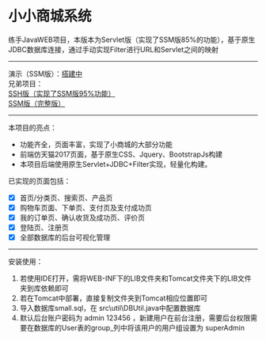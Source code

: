 # 小小商城系统

练手JavaWEB项目，本版本为Servlet版（实现了SSM版85%的功能），基于原生JDBC数据库连接，通过手动实现Filter进行URL和Servlet之间的映射

---------------------------

演示（SSM版）：[搭建中][1]  
兄弟项目：  
[SSH版（实现了SSM版95%功能）][2]  
[SSM版（完整版）][3]  


----------------------------

本项目的亮点：

 * 功能齐全，页面丰富，实现了小商城的大部分功能
 * 前端仿天猫2017页面，基于原生CSS、Jquery、BootstrapJs构建
 * 本项目后端使用原生Servlet+JDBC+Filter实现，轻量化构建。
  

已实现的页面包括： 

 - [x] 首页/分类页、搜索页、产品页
 - [x] 购物车页面、下单页、支付页及支付成功页
 - [x] 我的订单页、确认收货及成功页、评价页
 - [x] 登陆页、注册页
 - [x] 全部数据库的后台可视化管理

------------------
 
 安装使用：
 
  1. 若使用IDE打开，需将WEB-INF下的LIB文件夹和Tomcat文件夹下的LIB文件夹到库依赖即可
  2. 若在Tomcat中部署，直接复制文件夹到Tomcat相应位置即可
  3. 导入数据库small.sql，在 src\util\DBUtil.java中配置数据库
  4. 默认后台账户密码为 admin 123456 ，新建用户在前台注册，需要后台权限需要在数据库的User表的group_列中将该用户的用户组设置为 superAdmin


  [1]: http://
  [2]: https://github.com/xenv/S-mall-ssh
  [3]: https://github.com/xenv/S-mall-ssm